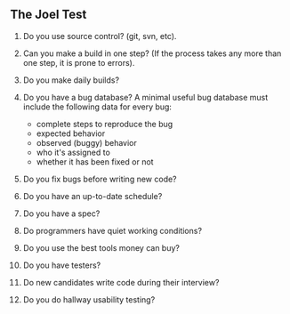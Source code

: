 The Joel Test
-

1. Do you use source control?
   (git, svn, etc).

2. Can you make a build in one step?
   (If the process takes any more than one step, it is prone to errors).

3. Do you make daily builds?

4. Do you have a bug database?
   A minimal useful bug database must include the following data for every bug:

   * complete steps to reproduce the bug
   * expected behavior
   * observed (buggy) behavior
   * who it's assigned to
   * whether it has been fixed or not

5. Do you fix bugs before writing new code?

6. Do you have an up-to-date schedule?

7. Do you have a spec?

8. Do programmers have quiet working conditions?

9. Do you use the best tools money can buy?

10. Do you have testers?

11. Do new candidates write code during their interview?

12. Do you do hallway usability testing?
